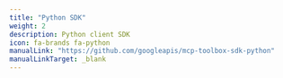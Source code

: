 ```yaml
---
title: "Python SDK"
weight: 2
description: Python client SDK
icon: fa-brands fa-python
manualLink: "https://github.com/googleapis/mcp-toolbox-sdk-python"
manualLinkTarget: _blank
---
```


<html>
  <head>
    <link rel="canonical" href="https://github.com/googleapis/mcp-toolbox-sdk-python"/>
    <meta http-equiv="refresh" content="0;url=hhttps://github.com/googleapis/mcp-toolbox-sdk-python"/>
  </head>
</html>
